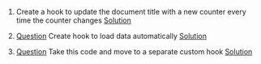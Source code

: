 1. Create a hook to update the document title with a new counter every time the counter changes
[Solution](https://codesandbox.io/s/use-document-title-question-forked-1sw0vz?file=/src/App.jsx)

2. [Question](https://codesandbox.io/s/useasync-exercise-jv4zgw) Create hook to load data automatically 
[Solution](https://codesandbox.io/s/useasync-exercise-forked-wexg9t?file=/src/App.jsx)

3. [Question](https://codesandbox.io/s/customhooks-practice-eey37l?file=/src/GithubUser.jsx:47-82) Take this code and move to a separate custom hook [Solution](https://codesandbox.io/s/customhooks-practice-solution-hbqgv2?file=/src/components/UserCard.jsx)
